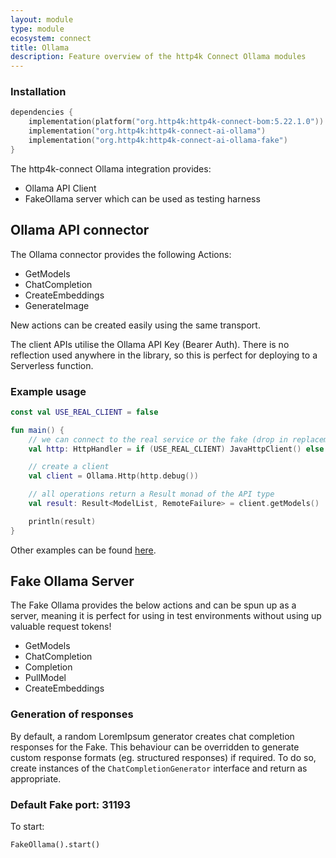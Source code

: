 ```yaml
---
layout: module
type: module
ecosystem: connect
title: Ollama
description: Feature overview of the http4k Connect Ollama modules
---
```


### Installation

```kotlin
dependencies {
    implementation(platform("org.http4k:http4k-connect-bom:5.22.1.0"))
    implementation("org.http4k:http4k-connect-ai-ollama")
    implementation("org.http4k:http4k-connect-ai-ollama-fake")
}
```

The http4k-connect Ollama integration provides:
- Ollama API Client
- FakeOllama server which can be used as testing harness 

## Ollama API connector

The Ollama connector provides the following Actions:

* GetModels
* ChatCompletion
* CreateEmbeddings
* GenerateImage

New actions can be created easily using the same transport.

The client APIs utilise the Ollama API Key (Bearer Auth). There is no reflection used anywhere in the library, so
this is perfect for deploying to a Serverless function.

### Example usage

```kotlin
const val USE_REAL_CLIENT = false

fun main() {
    // we can connect to the real service or the fake (drop in replacement)
    val http: HttpHandler = if (USE_REAL_CLIENT) JavaHttpClient() else FakeOllama()

    // create a client
    val client = Ollama.Http(http.debug())

    // all operations return a Result monad of the API type
    val result: Result<ModelList, RemoteFailure> = client.getModels()

    println(result)
}
```

Other examples can be found [here](https://github.com/http4k/http4k-connect/tree/master/openai/fake/src/examples/kotlin).

## Fake Ollama Server

The Fake Ollama provides the below actions and can be spun up as a server, meaning it is perfect for using in test
environments without using up valuable request tokens!

* GetModels
* ChatCompletion
* Completion
* PullModel
* CreateEmbeddings

### Generation of responses

By default, a random LoremIpsum generator creates chat completion responses for the Fake. This behaviour can be
overridden to generate custom response formats (eg. structured responses) if required. To do so, create instances of
the `ChatCompletionGenerator` interface and return as appropriate.

### Default Fake port: 31193

To start:

```
FakeOllama().start()
```
